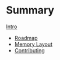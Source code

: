 # Summary

[Intro](intro.md)
- [Roadmap](./roadmap.md)
- [Memory Layout](./memory_layout.md)
- [Contributing](./contributing.md)
